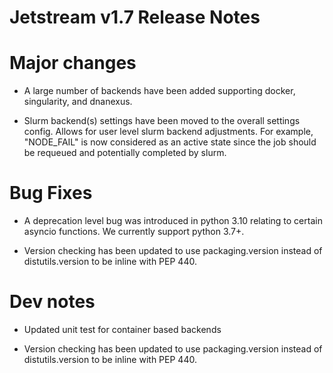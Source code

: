 # Jetstream v1.7 Release Notes

# Major changes

- A large number of backends have been added supporting docker, singularity, and dnanexus.

- Slurm backend(s) settings have been moved to the overall settings config. Allows for user level slurm backend adjustments. For example, 
"NODE_FAIL" is now considered as an active state since the job should be requeued and potentially completed by slurm.


# Bug Fixes

- A deprecation level bug was introduced in python 3.10 relating to certain asyncio functions. We currently support python 3.7+.

- Version checking has been updated to use packaging.version instead of distutils.version to be inline with PEP 440.


# Dev notes

- Updated unit test for container based backends

- Version checking has been updated to use packaging.version instead of distutils.version to be inline with PEP 440.

